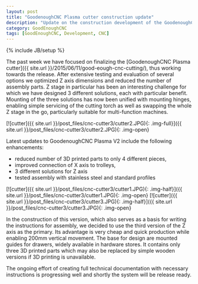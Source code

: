 ```yaml
---
layout: post
title: "GoodenoughCNC Plasma cutter construction update"
description: "Update on the construction development of the GoodenoughCNC Plasma cutter."
category: GoodEnoughCNC
tags: [GoodEnoughCNC, Development, CNC]
---
```

{% include JB/setup %}

The past week we have focused on finalizing the [GoodenoughCNC Plasma cutter]({{ site.url }}/2015/06/11/good-eough-cnc-cutting/), thus working towards the release. After extensive testing and evaluation of several options we optimized Z axis dimensions and reduced the number of assembly parts. Z stage in particular has been an interesting challenge for which we have designed 3 different solutions, each with particular benefit. Mounting of the three solutions has now been unified with mounting hinges, enabling simple servicing of the cutting torch as well as swapping the whole Z stage in the go, particularly suitable for multi-function machines.

[![cutter]({{ site.url }}/post_files/cnc-cutter3/cutter2.JPG){: .img-full}]({{ site.url }}/post_files/cnc-cutter3/cutter2.JPG){: .img-open}


Latest updates to GoodenoughCNC Plasma V2 include the following enhancements:

- reduced number of 3D printed parts to only 4 different pieces,
- improved connection of X axis to trolleys,
- 3 different solutions for Z axis
- tested assembly with stainless steel and standard profiles

[![cutter]({{ site.url }}/post_files/cnc-cutter3/cutter1.JPG){: .img-half}]({{ site.url }}/post_files/cnc-cutter3/cutter1.JPG){: .img-open}
[![cutter]({{ site.url }}/post_files/cnc-cutter3/cutter3.JPG){: .img-half}]({{ site.url }}/post_files/cnc-cutter3/cutter3.JPG){: .img-open}

In the construction of this version, which also serves as a basis for writing the instructions for assembly, we decided to use the third version of the Z axis as the primary. Its advantage is very cheap and quick production while enabling 200mm vertical movement. The base for design are mounted guides for drawers, widely available in hardware stores. It contains only three 3D printed parts which may also be replaced by simple wooden versions if 3D printing is unavailable.

The ongoing effort of creating full technical documentation with necessary instructions is progressing well and shortly the system will be release ready.
